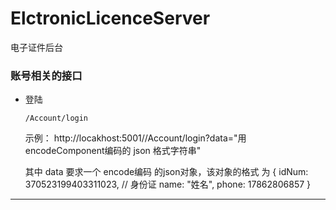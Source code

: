 # ElctronicLicenceServer
电子证件后台

### 账号相关的接口

- 登陆

    ```/Account/login```

    示例： http://locakhost:5001//Account/login?data="用encodeComponent编码的 json 格式字符串"
    
    其中 data 要求一个  encode编码 的json对象，该对象的格式 为 
        {
            idNum: 370523199403311023, // 身份证
            name: "姓名", 
            phone: 17862806857
        }
---------------
